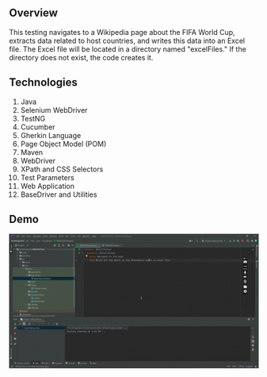 ## Overview
This testing navigates to a Wikipedia page about the FIFA World Cup, extracts data related to host countries, and writes this data into an Excel file. The Excel file will be located in a directory named "excelFiles." If the directory does not exist, the code creates it.

## Technologies
1) Java
2) Selenium WebDriver
3) TestNG
4) Cucumber
5) Gherkin Language
6) Page Object Model (POM)
7) Maven
8) WebDriver
9) XPath and CSS Selectors
10) Test Parameters
11) Web Application
12) BaseDriver and Utilities

## Demo
<img src="https://github.com/TunahanBoyaci/Automated-Web-Application-Data-Export/blob/main/src/12.10.2023_13.53.16_REC.gif">
